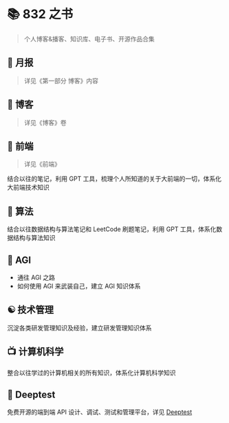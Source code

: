 
# 📚 832 之书


> 个人博客&播客、知识库、电子书、开源作品合集

## 📆 月报

> 详见《第一部分 博客》内容 

## 📝 博客

> 详见《博客》卷

## 📕 前端

> 详见《前端》

结合以往的笔记，利用 GPT 工具，梳理个人所知道的关于大前端的一切，体系化大前端技术知识

## 📗 算法

结合以往数据结构与算法笔记和 LeetCode 刷题笔记，利用 GPT 工具，体系化数据结构与算法知识 

## 🧠 AGI

- 通往 AGI 之路
- 如何使用 AGI 来武装自己，建立 AGI 知识体系

## ☯️ 技术管理
 
沉淀各类研发管理知识及经验，建立研发管理知识体系

## 📺 计算机科学

整合以往学过的计算机相关的所有知识，体系化计算机科学知识

## 🔌 Deeptest

免费开源的端到端 API 设计、调试、测试和管理平台，详见 [Deeptest](https://github.com/deeptest-com/deeptest)

